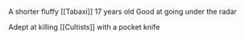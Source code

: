 A shorter fluffy [[Tabaxi]]
17 years old
Good at going under the radar

Adept at killing [[Cultists]] with a pocket knife